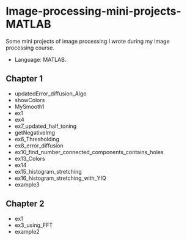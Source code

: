 # Image-processing-mini-projects-MATLAB
Some mini projects of image processing I wrote during my image processing course.
* Language: MATLAB.

## Chapter 1
   * updatedError_diffusion_Algo
   * showColors
   * MySmooth1
   * ex1
   * ex4
   * ex7_updated_half_toning
   * getNegativeImg
   * ex6_Thresholding
   * ex8_error_diffusion
   * ex10_find_number_connected_components_contains_holes
   * ex13_Colors
   * ex14
   * ex15_histogram_stretching
   * ex16_histogram_stretching_with_YIQ
   * example3
  
## Chapter 2
   * ex1
   * ex3_using_FFT
   * example2
